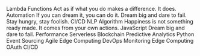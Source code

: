 Lambda Functions Act as if what you do makes a difference. It does. Automation If you can dream it, you can do it. Dream big and dare to fail. Stay hungry, stay foolish. CI/CD NLP Algorithm Happiness is not something ready made. It comes from your own actions.
JavaScript Dream big and dare to fail. Performance Serverless Blockchain Predictive Analytics Python Event Sourcing Agile Edge Computing
DevOps Monitoring Edge Computing OAuth CI/CD
